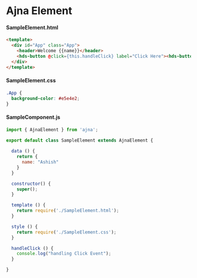 # Ajna Element

#### SampleElement.html
```html
<template>
  <div id="App" class="App">
    <header>Welcome {{name}}</header>
    <hds-button @click={this.handleClick} label="Click Here"><hds-button>
  </div>
</template>
```

#### SampleElement.css
``` css
.App {
  background-color: #e5e4e2;
}
```

#### SampleComponent.js
``` javascript
import { AjnaElement } from 'ajna';

export default class SampleElement extends AjnaElement {
  
  data () {
    return {
      name: "Ashish"
    }
  }

  constructor() {
    super();
  }

  template () {
    return require('./SampleElement.html');
  }

  style () {
    return require('./SampleElement.css');
  }

  handleClick () {
    console.log("handling Click Event");
  }

}

```